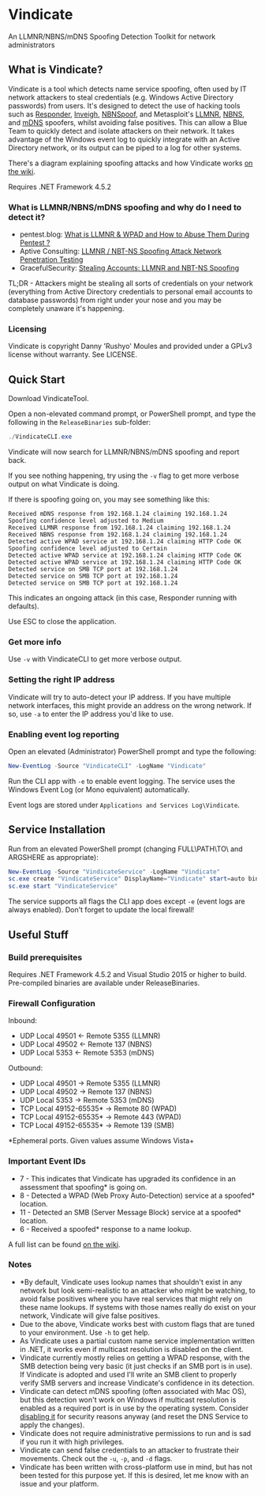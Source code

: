 # Vindicate
An LLMNR/NBNS/mDNS Spoofing Detection Toolkit for network administrators

## What is Vindicate?

Vindicate is a tool which detects name service spoofing, often used by IT network attackers to steal credentials (e.g. Windows Active Directory passwords) from users. It's designed to detect the use of hacking tools such as [Responder](https://github.com/SpiderLabs/Responder), [Inveigh](https://github.com/Kevin-Robertson/Inveigh), [NBNSpoof](https://en.kali.tools/all/?tool=881&PageSpeed=noscript), and Metasploit's [LLMNR](https://www.rapid7.com/db/modules/auxiliary/spoof/llmnr/llmnr_response), [NBNS](https://www.rapid7.com/db/modules/auxiliary/spoof/nbns/nbns_response), and [mDNS](https://www.rapid7.com/db/modules/auxiliary/spoof/mdns/mdns_response) spoofers, whilst avoiding false positives. This can allow a Blue Team to quickly detect and isolate attackers on their network. It takes advantage of the Windows event log to quickly integrate with an Active Directory network, or its output can be piped to a log for other systems.

There's a diagram explaining spoofing attacks and how Vindicate works [on the wiki](https://github.com/Rushyo/VindicateTool/wiki/How-it-works).

Requires .NET Framework 4.5.2 

### What is LLMNR/NBNS/mDNS spoofing and why do I need to detect it?

* pentest.blog: [What is LLMNR & WPAD and How to Abuse Them During Pentest ?](https://pentest.blog/what-is-llmnr-wpad-and-how-to-abuse-them-during-pentest/)
* Aptive Consulting: [LLMNR / NBT-NS Spoofing Attack Network Penetration Testing](https://www.aptive.co.uk/blog/llmnr-nbt-ns-spoofing/)
* GracefulSecurity: [Stealing Accounts: LLMNR and NBT-NS Spoofing](https://www.gracefulsecurity.com/stealing-accounts-llmnr-and-nbt-ns-poisoning/)

TL;DR - Attackers might be stealing all sorts of credentials on your network (everything from Active Directory credentials to personal email accounts to database passwords) from right under your nose and you may be completely unaware it's happening.

### Licensing

Vindicate is copyright Danny 'Rushyo' Moules and provided under a GPLv3 license without warranty. See LICENSE.

## Quick Start

Download VindicateTool.

Open a non-elevated command prompt, or PowerShell prompt, and type the following in the `ReleaseBinaries` sub-folder:

```powershell
./VindicateCLI.exe
```

Vindicate will now search for LLMNR/NBNS/mDNS spoofing and report back.

If you see nothing happening, try using the `-v` flag to get more verbose output on what Vindicate is doing.

If there is spoofing going on, you may see something like this:

```
Received mDNS response from 192.168.1.24 claiming 192.168.1.24
Spoofing confidence level adjusted to Medium
Received LLMNR response from 192.168.1.24 claiming 192.168.1.24
Received NBNS response from 192.168.1.24 claiming 192.168.1.24
Detected active WPAD service at 192.168.1.24 claiming HTTP Code OK
Spoofing confidence level adjusted to Certain
Detected active WPAD service at 192.168.1.24 claiming HTTP Code OK
Detected active WPAD service at 192.168.1.24 claiming HTTP Code OK
Detected service on SMB TCP port at 192.168.1.24
Detected service on SMB TCP port at 192.168.1.24
Detected service on SMB TCP port at 192.168.1.24
```

This indicates an ongoing attack (in this case, Responder running with defaults).

Use ESC to close the application.

### Get more info

Use `-v` with VindicateCLI to get more verbose output.

### Setting the right IP address

Vindicate will try to auto-detect your IP address. If you have multiple network interfaces, this might provide an address on the wrong network. If so, use `-a` to enter the IP address you'd like to use.

### Enabling event log reporting

Open an elevated (Administrator) PowerShell prompt and type the following:

```powershell
New-EventLog -Source "VindicateCLI" -LogName "Vindicate"
```

Run the CLI app with `-e` to enable event logging. The service uses the Windows Event Log (or Mono equivalent) automatically.

Event logs are stored under `Applications and Services Log\Vindicate`.

## Service Installation

Run from an elevated PowerShell prompt (changing FULL\PATH\TO\ and ARGSHERE as appropriate):

```powershell
New-EventLog -Source "VindicateService" -LogName "Vindicate"
sc.exe create "VindicateService" DisplayName="Vindicate" start=auto binPath="FULL\PATH\TO\ReleaseBinaries\VindicateService.exe ARGSHERE" obj="NT Authority\NetworkService"
sc.exe start "VindicateService"
```

The service supports all flags the CLI app does except `-e` (event logs are always enabled). Don't forget to update the local firewall!

## Useful Stuff

### Build prerequisites

Requires .NET Framework 4.5.2 and Visual Studio 2015 or higher to build. Pre-compiled binaries are available under ReleaseBinaries.

### Firewall Configuration

Inbound:

* UDP Local 49501 <- Remote 5355 (LLMNR)
* UDP Local 49502 <- Remote 137 (NBNS)
* UDP Local 5353 <- Remote 5353 (mDNS)

Outbound:

* UDP Local 49501 -> Remote 5355 (LLMNR)
* UDP Local 49502 -> Remote 137 (NBNS)
* UDP Local 5353 -> Remote 5353 (mDNS)
* TCP Local 49152-65535* -> Remote 80 (WPAD)
* TCP Local 49152-65535* -> Remote 443 (WPAD)
* TCP Local 49152-65535* -> Remote 139 (SMB)

*Ephemeral ports. Given values assume Windows Vista+

### Important Event IDs

* 7 - This indicates that Vindicate has upgraded its confidence in an assessment that spoofing* is going on.
* 8 - Detected a WPAD (Web Proxy Auto-Detection) service at a spoofed* location.
* 11 - Detected an SMB (Server Message Block) service at a spoofed* location.
* 6 - Received a spoofed* response to a name lookup.

A full list can be found [on the wiki](https://github.com/Rushyo/VindicateTool/wiki/Event-IDs).

### Notes

* *By default, Vindicate uses lookup names that shouldn't exist in any network but look semi-realistic to an attacker who might be watching, to avoid false positives where you have real services that might rely on these name lookups. If systems with those names really do exist on your network, Vindicate will give false positives.
* Due to the above, Vindicate works best with custom flags that are tuned to your environment. Use `-h` to get help.
* As Vindicate uses a partial custom name service implementation written in .NET, it works even if multicast resolution is disabled on the client.
* Vindicate currently mostly relies on getting a WPAD response, with the SMB detection being very basic (it just checks if an SMB port is in use). If Vindicate is adopted and used I'll write an SMB client to properly verify SMB servers and increase Vindicate's confidence in its detection.
* Vindicate can detect mDNS spoofing (often associated with Mac OS), but this detection won't work on Windows if multicast resolution is enabled as a required port is in use by the operating system. Consider [disabling it](http://www.computerstepbystep.com/turn-off-multicast-name-resolution.html) for security reasons anyway (and reset the DNS Service to apply the changes).
* Vindicate does not require administrative permissions to run and is sad if you run it with high privileges.
* Vindicate can send false credentials to an attacker to frustrate their movements. Check out the `-u`, `-p`, and `-d` flags.
* Vindicate has been written with cross-platform use in mind, but has not been tested for this purpose yet. If this is desired, let me know with an issue and your platform.
